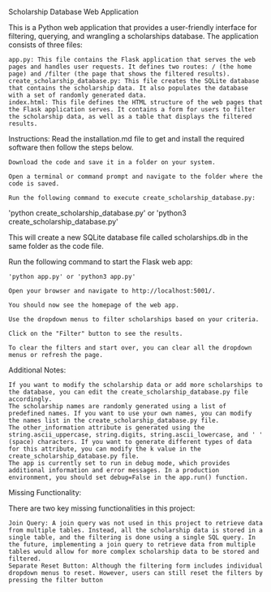 Scholarship Database Web Application

This is a Python web application that provides a user-friendly interface for filtering, querying, and wrangling a scholarships database. The application consists of three files:

    app.py: This file contains the Flask application that serves the web pages and handles user requests. It defines two routes: / (the home page) and /filter (the page that shows the filtered results).
    create_scholarship_database.py: This file creates the SQLite database that contains the scholarship data. It also populates the database with a set of randomly generated data.
    index.html: This file defines the HTML structure of the web pages that the Flask application serves. It contains a form for users to filter the scholarship data, as well as a table that displays the filtered results.

Instructions:
    Read the installation.md file to get and install the required software then follow the steps below.

    Download the code and save it in a folder on your system.

    Open a terminal or command prompt and navigate to the folder where the code is saved.

    Run the following command to execute create_scholarship_database.py:

'python create_scholarship_database.py' or 'python3 create_scholarship_database.py'

This will create a new SQLite database file called scholarships.db in the same folder as the code file.

Run the following command to start the Flask web app:

    'python app.py' or 'python3 app.py'

    Open your browser and navigate to http://localhost:5001/.

    You should now see the homepage of the web app.

    Use the dropdown menus to filter scholarships based on your criteria.

    Click on the "Filter" button to see the results.

    To clear the filters and start over, you can clear all the dropdown menus or refresh the page.

Additional Notes:

    If you want to modify the scholarship data or add more scholarships to the database, you can edit the create_scholarship_database.py file accordingly.
    The scholarship names are randomly generated using a list of predefined names. If you want to use your own names, you can modify the names list in the create_scholarship_database.py file.
    The other_information attribute is generated using the string.ascii_uppercase, string.digits, string.ascii_lowercase, and ' ' (space) characters. If you want to generate different types of data for this attribute, you can modify the k value in the create_scholarship_database.py file.
    The app is currently set to run in debug mode, which provides additional information and error messages. In a production environment, you should set debug=False in the app.run() function.

Missing Functionality:

There are two key missing functionalities in this project:

    Join Query: A join query was not used in this project to retrieve data from multiple tables. Instead, all the scholarship data is stored in a single table, and the filtering is done using a single SQL query. In the future, implementing a join query to retrieve data from multiple tables would allow for more complex scholarship data to be stored and filtered.
    Separate Reset Button: Although the filtering form includes individual dropdown menus to reset. However, users can still reset the filters by pressing the filter button